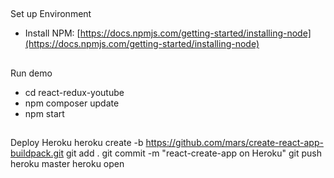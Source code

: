 ##

Set up Environment
- Install NPM: [https://docs.npmjs.com/getting-started/installing-node](https://docs.npmjs.com/getting-started/installing-node)

##

Run demo

- cd react-redux-youtube
- npm composer update
- npm start

##

Deploy Heroku
heroku create -b https://github.com/mars/create-react-app-buildpack.git
git add .
git commit -m "react-create-app on Heroku"
git push heroku master
heroku open
